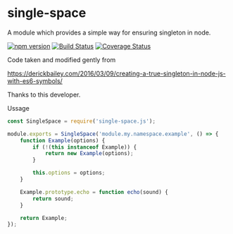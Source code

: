 # single-space
A module which provides a simple way for ensuring singleton in node.

[![npm version](https://badge.fury.io/js/single-space.svg)](https://www.npmjs.com/package/single-space)
[![Build Status](https://travis-ci.org/CodeMedic42/single-space.svg?branch=master)](https://travis-ci.org/CodeMedic42/single-space)
[![Coverage Status](https://coveralls.io/repos/github/CodeMedic42/single-space/badge.svg?branch=master)](https://coveralls.io/github/CodeMedic42/single-space?branch=master)


Code taken and modified gently from

https://derickbailey.com/2016/03/09/creating-a-true-singleton-in-node-js-with-es6-symbols/

Thanks to this developer.

Ussage
```js
const SingleSpace = require('single-space.js');

module.exports = SingleSpace('module.my.namespace.example', () => {
    function Example(options) {
        if (!(this instanceof Example)) {
            return new Example(options);
        }

        this.options = options;
    }

    Example.prototype.echo = function echo(sound) {
        return sound;
    }

    return Example;
});
```
